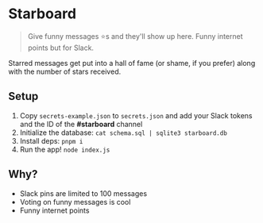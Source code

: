# Starboard

> Give funny messages ⭐s and they'll show up here. Funny internet points but for Slack.

Starred messages get put into a hall of fame (or shame, if you prefer) along with the number of stars received.

## Setup

1. Copy `secrets-example.json` to `secrets.json` and add your Slack tokens and the ID of the **#starboard** channel
2. Initialize the database: `cat schema.sql | sqlite3 starboard.db`
3. Install deps: `pnpm i`
4. Run the app! `node index.js`

## Why?

- Slack pins are limited to 100 messages
- Voting on funny messages is cool
- Funny internet points
